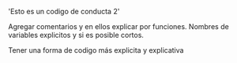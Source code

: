 'Esto es un codigo de conducta 2' 

Agregar comentarios y en ellos explicar por funciones.
Nombres de variables explicitos y si es posible cortos.

Tener una forma de codigo más explicita y explicativa